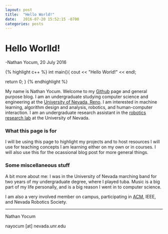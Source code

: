 ```yaml
---
layout: post
title:  "Hello World!"
date:   2016-07-20 15:52:15 -0700
categories: posts
---
```


# Hello Worlld!
-Nathan Yocum, 20 July 2016

{% highlight c++ %}
int main(){
  cout << "Hello World!" << endl;

  return 0;
}
{% endhighlight %}

My name is Nathan Yocum. Welcome to my [Github][Github] page and general purpose blog. I am an undergraduate studying computer science and engineering at the [University of Nevada, Reno][cse].
I am interested in machine learning, algorithm design and analysis, robotics, and human-computer interaction. I am an undergraduate research assistant in the [robotics research lab][rrl] at the University of Nevada.

### What this page is for

I will be using this page to highlight my projects and to host resources I will use for teaching concepts I am learning either on my own or in courses.
I will also use this for the ocassional blog post for more general things.

### Some miscellaneous stuff

A bit more about me: I was in the University of Nevada marching band for two years of my undergraduate degree, where I played tuba. Music is a big part of my life personally, and is a big reason I went in to computer science.

I am also a very involved member on campus, participating in [ACM][acm], IEEE, and Nevada Robotics Society.

---
Nathan Yocum

nayocum [at] nevada.unr.edu

[Github]: http://github.com/NathanYo
[cse]: http://cse.unr.edu
[rrl]: http://rrl.cse.unr.edu/en/
[acm]: http://www.unracm.com/